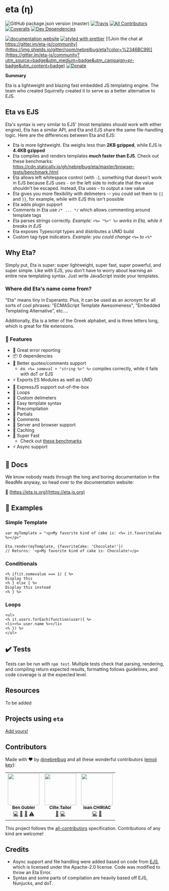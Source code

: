 # eta (η)

<!-- ALL-CONTRIBUTORS-BADGE:START - Do not remove or modify this section -->

[logo]: https://img.shields.io/badge/all_contributors-3-orange.svg 'Number of contributors on All-Contributors'

<!-- ALL-CONTRIBUTORS-BADGE:END -->

![GitHub package.json version (master)](https://img.shields.io/github/package-json/v/nebrelbug/eta/master?label=current%20version)
[![Travis](https://img.shields.io/travis/com/nebrelbug/eta/master.svg)](https://travis-ci.com/nebrelbug/eta)
[![All Contributors][logo]](#contributors-)
[![Coveralls](https://img.shields.io/coveralls/nebrelbug/eta.svg)](https://coveralls.io/github/nebrelbug/eta)
[![Dev Dependencies](https://img.shields.io/david/dev/nebrelbug/eta)](https://david-dm.org/nebrelbug/eta?type=dev)

[![documentation website](https://img.shields.io/badge/read_the_docs-website-brightgreen.svg)](https://eta.js.org)
[![styled with prettier](https://img.shields.io/badge/styled_with-prettier-ff69b4.svg)](https://github.com/prettier/prettier)
[![Join the chat at https://gitter.im/eta-js/community](https://img.shields.io/gitter/room/nebrelbug/eta?color=%2346BC99)](https://gitter.im/eta-js/community?utm_source=badge&utm_medium=badge&utm_campaign=pr-badge&utm_content=badge)
[![Donate](https://img.shields.io/badge/donate-paypal-blue.svg)](https://paypal.me/bengubler)

**Summary**

Eta is a lightweight and blazing fast embedded JS templating engine. The team who created Squirrelly created it to serve as a better alternative to EJS.

## Eta vs EJS

Eta's syntax is very similar to EJS' (most templates should work with either engine), Eta has a similar API, and Eta and EJS share the same file-handling logic. Here are the differences between Eta and EJS:

- Eta is more lightweight. Eta weighs less than **2KB gzipped**, while EJS is **4.4KB gzipped**
- Eta compiles and renders templates **_much_ faster than EJS**. Check out these benchmarks: https://cdn.statically.io/gh/nebrelbug/eta/master/browser-tests/benchmark.html
- Eta allows left whitespace control (with `-`), something that doesn't work in EJS because EJS uses `-` on the left side to indicate that the value shouldn't be escaped. Instead, Eta uses `~` to output a raw value
- Eta gives you more flexibility with delimeters -- you could set them to `{{` and `}}`, for example, while with EJS this isn't possible
- Eta adds plugin support
- Comments in Eta use `/* ... */` which allows commenting around template tags
- Eta parses strings correctly. _Example: `<%= "%>" %>` works in Eta, while it breaks in EJS_
- Eta exposes Typescript types and distributes a UMD build
- Custom tag-type indicators. _Example: you could change `<%=` to `<%*`_

## Why Eta?

Simply put, Eta is super: super lightweight, super fast, super powerful, and super simple. Like with EJS, you don't have to worry about learning an entire new templating syntax. Just write JavaScript inside your templates.

### Where did Eta's name come from?

"Eta" means tiny in Esperanto. Plus, it can be used as an acronym for all sorts of cool phrases: "ECMAScript Template Awesomeness", "Embedded Templating Alternative", etc....

Additionally, Eta is a letter of the Greek alphabet, and is three letters long, which is great for file extensions.

### 🌟 Features

- 🔧 Great error reporting
- 📦 0 dependencies
- 🔧 Better quotes/comments support
  - _ex. `<%= someval + "string %>" %>`_ compiles correctly, while it fails with doT or EJS
- ⚡️ Exports ES Modules as well as UMD
- 🔧 ExpressJS support out-of-the-box
- 🔨 Loops
- 🔧 Custom delimeters
- 📝 Easy template syntax
- 🔧 Precompilation
- 🔨 Partials
- 🔨 Comments
- 🔨 Server and browser support
- 🔧 Caching
- 🚀 Super Fast
  - Check out [these benchmarks](https://cdn.statically.io/gh/nebrelbug/eta/master/browser-tests/benchmark.html)
- ⚡️ Async support

## 📜 Docs

We know nobody reads through the long and boring documentation in the ReadMe anyway, so head over to the documentation website:

📝 [https://eta.js.org](https://eta.js.org)

## 📓 Examples

### Simple Template

```
var myTemplate = "<p>My favorite kind of cake is: <%= it.favoriteCake %></p>"

Eta.render(myTemplate, {favoriteCake: 'Chocolate!'})
// Returns: '<p>My favorite kind of cake is: Chocolate!</p>
```

### Conditionals

```
<% if(it.somevalue === 1) { %>
Display this
<% } else { %>
Display this instead
<% } %>
```

### Loops

```
<ul>
<% it.users.forEach(function(user){ %>
<li><%= user.name %></li>
<% }) %>
</ul>
```

## ✔️ Tests

Tests can be run with `npm test`. Multiple tests check that parsing, rendering, and compiling return expected results, formatting follows guidelines, and code coverage is at the expected level.

## Resources

To be added

## Projects using `eta`

[Add yours!](https://github.com/eta-dev/eta/edit/master/README.md)

## Contributors

Made with ❤ by [@nebrelbug](https://github.com/eta-dev) and all these wonderful contributors ([emoji key](https://github.com/kentcdodds/all-contributors#emoji-key)):

<!-- ALL-CONTRIBUTORS-LIST:START - Do not remove or modify this section -->
<!-- prettier-ignore-start -->
<!-- markdownlint-disable -->
<table>
  <tr>
    <td align="center"><a href="http://www.bengubler.com"><img src="https://avatars3.githubusercontent.com/u/25597854?v=4" width="100px;" alt=""/><br /><sub><b>Ben Gubler</b></sub></a><br /><a href="https://github.com/eta-dev/eta/commits?author=nebrelbug" title="Code">💻</a> <a href="#question-nebrelbug" title="Answering Questions">💬</a> <a href="https://github.com/eta-dev/eta/commits?author=nebrelbug" title="Documentation">📖</a> <a href="https://github.com/eta-dev/eta/commits?author=nebrelbug" title="Tests">⚠️</a></td>
    <td align="center"><a href="http://ducnhatphung@gmail.com"><img src="https://avatars1.githubusercontent.com/u/16368559?v=4" width="100px;" alt=""/><br /><sub><b>Clite Tailor</b></sub></a><br /><a href="#ideas-clitetailor" title="Ideas, Planning, & Feedback">🤔</a> <a href="https://github.com/eta-dev/eta/commits?author=clitetailor" title="Code">💻</a></td>
    <td align="center"><a href="https://twitter.com/ioan_chiriac"><img src="https://avatars2.githubusercontent.com/u/173203?v=4" width="100px;" alt=""/><br /><sub><b>Ioan CHIRIAC</b></sub></a><br /><a href="https://github.com/eta-dev/eta/commits?author=ichiriac" title="Code">💻</a> <a href="#ideas-ichiriac" title="Ideas, Planning, & Feedback">🤔</a></td>
  </tr>
</table>

<!-- markdownlint-enable -->
<!-- prettier-ignore-end -->

<!-- ALL-CONTRIBUTORS-LIST:END -->

This project follows the [all-contributors](https://github.com/kentcdodds/all-contributors) specification. Contributions of any kind are welcome!

## Credits

- Async support and file handling were added based on code from [EJS](https://github.com/mde/ejs), which is licensed under the Apache-2.0 license. Code was modified to throw an Eta Error.
- Syntax and some parts of compilation are heavily based off EJS, Nunjucks, and doT.
